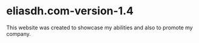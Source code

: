 # eliasdh.com-version-1.4
This website was created to showcase my abilities and also to promote my company.
